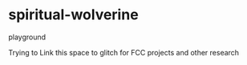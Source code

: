 # spiritual-wolverine
playground

Trying to Link this space to glitch for FCC projects and other research
